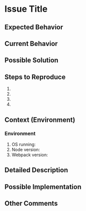 # Issue Title
<!--- Provide a general summary of the issue in the Title above -->

## Expected Behavior
<!--- Tell us what should happen -->

## Current Behavior
<!--- Tell us what happens instead of the expected behavior -->

## Possible Solution
<!--- Not obligatory, but suggest a fix/reason for the bug, -->

## Steps to Reproduce
<!--- Provide a link to a live example, or an unambiguous set of steps to -->
<!--- reproduce this bug. Include code to reproduce, if relevant -->
1.
2.
3.
4.

## Context (Environment)
<!--- How has this issue affected you? What are you trying to accomplish? -->
<!--- Providing context helps us come up with a solution that is most useful in the real world -->

<!--- Provide a general summary of the issue in the Title above -->

### Environment

1. OS running: <!--- macOS mojave/Windows 10/Linux Ubunto...  -->
2. Node version:
3. Webpack version:

## Detailed Description
<!--- Provide a detailed description of the change or addition you are proposing -->

## Possible Implementation
<!--- Not obligatory, but suggest an idea for implementing addition or change -->

## Other Comments